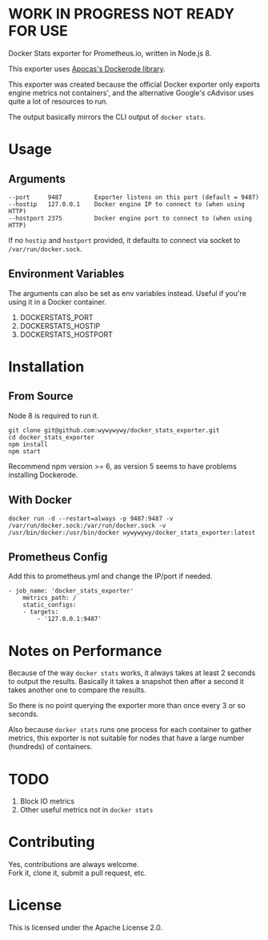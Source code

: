 # **WORK IN PROGRESS NOT READY FOR USE**

Docker Stats exporter for Prometheus.io, written in Node.js 8.

This exporter uses [Apocas's Dockerode library](https://github.com/apocas/dockerode).

This exporter was created because the official Docker exporter only exports engine metrics not containers', and the alternative Google's cAdvisor uses quite a lot of resources to run.

The output basically mirrors the CLI output of `docker stats`.

# Usage

## Arguments

    --port     9487         Exporter listens on this port (default = 9487)
    --hostip   127.0.0.1    Docker engine IP to connect to (when using HTTP)
    --hostport 2375         Docker engine port to connect to (when using HTTP)

If no `hostip` and `hostport` provided, it defaults to connect via socket to `/var/run/docker.sock`.

## Environment Variables

The arguments can also be set as env variables instead. Useful if you're using it in a Docker container.
1. DOCKERSTATS_PORT
2. DOCKERSTATS_HOSTIP
3. DOCKERSTATS_HOSTPORT

# Installation

## From Source

Node 8 is required to run it.

    git clone git@github.com:wywywywy/docker_stats_exporter.git
    cd docker_stats_exporter
    npm install
    npm start

Recommend npm version >= 6, as version 5 seems to have problems installing Dockerode.

## With Docker

    docker run -d --restart=always -p 9487:9487 -v /var/run/docker.sock:/var/run/docker.sock -v /usr/bin/docker:/usr/bin/docker wywywywy/docker_stats_exporter:latest

## Prometheus Config

Add this to prometheus.yml and change the IP/port if needed.

    - job_name: 'docker_stats_exporter'
        metrics_path: /
        static_configs:
        - targets:
            - '127.0.0.1:9487'

# Notes on Performance

Because of the way `docker stats` works, it always takes at least 2 seconds to output the results.  Basically it takes a snapshot then after a second it takes another one to compare the results.

So there is no point querying the exporter more than once every 3 or so seconds.

Also because `docker stats` runs one process for each container to gather metrics, this exporter is not suitable for nodes that have a large number (hundreds) of containers.

# TODO

1. Block IO metrics
2. Other useful metrics not in `docker stats`

# Contributing

Yes, contributions are always welcome.  
Fork it, clone it, submit a pull request, etc.

# License

This is licensed under the Apache License 2.0.
